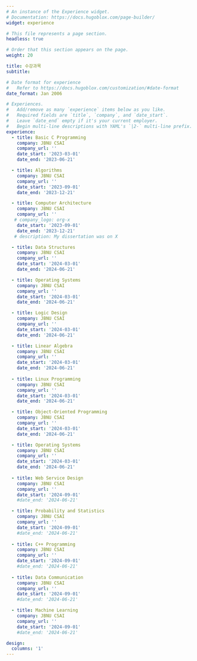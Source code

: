 ```yaml
---
# An instance of the Experience widget.
# Documentation: https://docs.hugoblox.com/page-builder/
widget: experience

# This file represents a page section.
headless: true

# Order that this section appears on the page.
weight: 20

title: 수강과목
subtitle:

# Date format for experience
#   Refer to https://docs.hugoblox.com/customization/#date-format
date_format: Jan 2006

# Experiences.
#   Add/remove as many `experience` items below as you like.
#   Required fields are `title`, `company`, and `date_start`.
#   Leave `date_end` empty if it's your current employer.
#   Begin multi-line descriptions with YAML's `|2-` multi-line prefix.
experience:
  - title: Basic C Programming
    company: JBNU CSAI
    company_url: ''
    date_start: '2023-03-01'
    date_end: '2023-06-21'

  - title: Algorithms
    company: JBNU CSAI
    company_url: ''
    date_start: '2023-09-01'
    date_end: '2023-12-21'

  - title: Computer Architecture
    company: JBNU CSAI
    company_url: ''
   # company_logo: org-x
    date_start: '2023-09-01'
    date_end: '2023-12-21'
   # description: My dissertation was on X

  - title: Data Structures
    company: JBNU CSAI
    company_url: ''
    date_start: '2024-03-01'
    date_end: '2024-06-21'

  - title: Operating Systems
    company: JBNU CSAI
    company_url: ''
    date_start: '2024-03-01'
    date_end: '2024-06-21'

  - title: Logic Design
    company: JBNU CSAI
    company_url: ''
    date_start: '2024-03-01'
    date_end: '2024-06-21'

  - title: Linear Algebra
    company: JBNU CSAI
    company_url: ''
    date_start: '2024-03-01'
    date_end: '2024-06-21'
  
  - title: Linux Programming
    company: JBNU CSAI
    company_url: ''
    date_start: '2024-03-01'
    date_end: '2024-06-21'

  - title: Object-Oriented Programming
    company: JBNU CSAI
    company_url: ''
    date_start: '2024-03-01'
    date_end: '2024-06-21'

  - title: Operating Systems
    company: JBNU CSAI
    company_url: ''
    date_start: '2024-03-01'
    date_end: '2024-06-21'
  
  - title: Web Service Design
    company: JBNU CSAI
    company_url: ''
    date_start: '2024-09-01'
    #date_end: '2024-06-21' 

  - title: Probability and Statistics
    company: JBNU CSAI
    company_url: ''
    date_start: '2024-09-01'
    #date_end: '2024-06-21'    
  
  - title: C++ Programming
    company: JBNU CSAI
    company_url: ''
    date_start: '2024-09-01'
    #date_end: '2024-06-21' 
  
  - title: Data Communication
    company: JBNU CSAI
    company_url: ''
    date_start: '2024-09-01'
    #date_end: '2024-06-21' 

  - title: Machine Learning
    company: JBNU CSAI
    company_url: ''
    date_start: '2024-09-01'
    #date_end: '2024-06-21' 

design:
  columns: '1'
---
```

